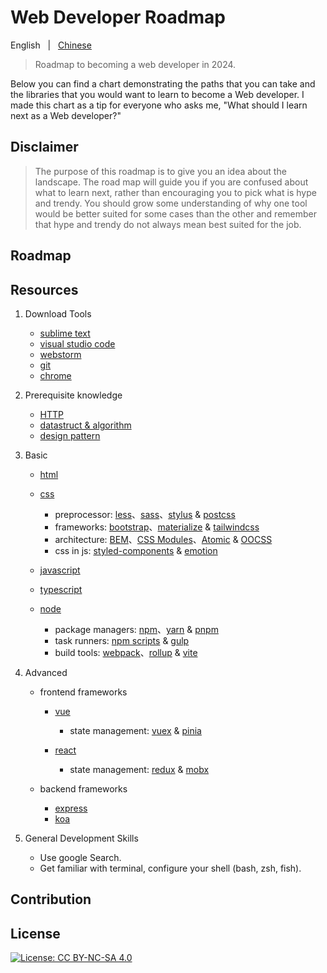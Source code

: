 # Web Developer Roadmap

English &nbsp; | &nbsp; [Chinese](./README.zh-CN.md)

> Roadmap to becoming a web developer in 2024.

Below you can find a chart demonstrating the paths that you can take and the libraries that you would want to learn to become a Web developer. I made this chart as a tip for everyone who asks me, "What should I learn next as a Web developer?"

## Disclaimer

> The purpose of this roadmap is to give you an idea about the landscape. The road map will guide you if you are confused about what to learn next, rather than encouraging you to pick what is hype and trendy. You should grow some understanding of why one tool would be better suited for some cases than the other and remember that hype and trendy do not always mean best suited for the job.

## Roadmap

## Resources

1. Download Tools
   
   - [sublime text](https://www.sublimetext.com/)
   - [visual studio code](https://code.visualstudio.com/)
   - [webstorm](https://www.jetbrains.com/webstorm/)
   - [git](https://git-scm.com/)
   - [chrome]()

2. Prerequisite knowledge
  
   - [HTTP]()
   - [datastruct & algorithm]()
   - [design pattern]()
  
3. Basic
   
   - [html]()
   - [css]()
     
     - preprocessor: [less]()、[sass]()、[stylus]() & [postcss]()
     - frameworks: [bootstrap]()、[materialize]() & [tailwindcss]()
     - architecture: [BEM]()、[CSS Modules]()、[Atomic]() & [OOCSS]()
     - css in js: [styled-components]() & [emotion]()

   - [javascript]()
   - [typescript]()
   - [node]()
  
     - package managers: [npm]()、[yarn]() & [pnpm]()
     - task runners: [npm scripts]() & [gulp]()
     - build tools: [webpack]()、[rollup]() & [vite]()

4. Advanced

   - frontend frameworks

     - [vue]()
       
       - state management: [vuex]() & [pinia]() 


     - [react]()
       
       - state management: [redux]() & [mobx]()


   - backend frameworks

     - [express]()
     - [koa]()

5. General Development Skills

   - Use google Search.
   - Get familiar with terminal, configure your shell (bash, zsh, fish).


## Contribution

## License

[![License: CC BY-NC-SA 4.0](https://img.shields.io/badge/License-CC%20BY--NC--SA%204.0-lightgrey.svg)](https://creativecommons.org/licenses/by-nc-sa/4.0/)
